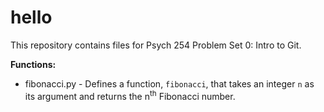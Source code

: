 # hello

This repository contains files for Psych 254 Problem Set 0: Intro to Git.

**Functions:**
* fibonacci.py - Defines a function, `fibonacci`, that takes an integer `n` as its argument and returns the n<sup>th</sup> Fibonacci number.
